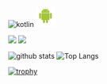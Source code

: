 <p>
  <img src="https://www.vectorlogo.zone/logos/kotlinlang/kotlinlang-icon.svg" alt="kotlin" width="40" height="40"/>
  <img src="https://raw.githubusercontent.com/devicons/devicon/master/icons/android/android-original-wordmark.svg" alt="android" width="40" height="40"/> 
</p>


<p>
  <img height="20" src="https://img.shields.io/twitter/follow/ksnd_dev?style=social" />
  <image height="20" src="https://komarev.com/ghpvc/?username=kosenda" />
</p>
  
  
<p align="left"> 
  <img alt="github stats" height="150px" src="https://github-readme-stats.vercel.app/api/top-langs/?username=kosenda&layout=compact&theme=radical&count_private=true" />
  <img alt="Top Langs" height="150px" src="https://github-readme-stats.vercel.app/api?username=kosenda&show_icons=true&theme=radical&count_private=true" />
</p>

[![trophy](https://github-profile-trophy.vercel.app/?username=kosenda&theme=radical&rank=-C)](https://github.com/kosenda/github-profile-trophy)


